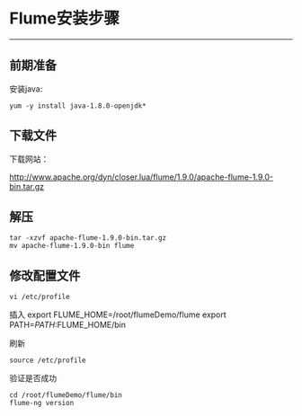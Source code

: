 # Flume安装步骤

---

## 前期准备

安装java:

	yum -y install java-1.8.0-openjdk*



## 下载文件

下载网站：

http://www.apache.org/dyn/closer.lua/flume/1.9.0/apache-flume-1.9.0-bin.tar.gz

## 解压

	tar -xzvf apache-flume-1.9.0-bin.tar.gz
	mv apache-flume-1.9.0-bin flume

## 修改配置文件

	vi /etc/profile

插入
	export FLUME_HOME=/root/flumeDemo/flume
	export PATH=$PATH:$FLUME_HOME/bin
	
刷新

	source /etc/profile

验证是否成功

	cd /root/flumeDemo/flume/bin
	flume-ng version

